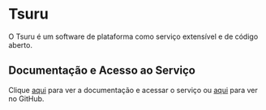 # Tsuru

O Tsuru é um software de plataforma como serviço extensível e de código aberto.

## Documentação e Acesso ao Serviço

Clique [aqui](https://tsuru.io) para ver a documentação e acessar o serviço ou [aqui](https://github.com/tsuru/tsuru) para ver no GitHub.